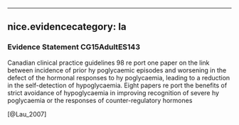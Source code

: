 
---
nice.evidencecategory: Ia
---

### Evidence Statement CG15AdultES143
Canadian clinical practice guidelines 98 re port one paper on the link between incidence of prior hy poglycaemic episodes and worsening in the defect of the hormonal responses to hy poglycaemia, leading to a reduction in the self-detection of hypoglycaemia. Eight papers re port the benefits of strict avoidance of hypoglycaemia in improving recognition of severe hy poglycaemia or the responses of counter-regulatory hormones

[@Lau_2007]

